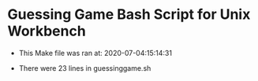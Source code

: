 # Guessing Game Bash Script for Unix Workbench

* This Make file was ran at: 2020-07-04:15:14:31

* There were 23 lines in guessinggame.sh

